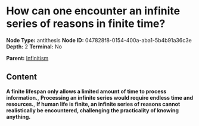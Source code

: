 # How can one encounter an infinite series of reasons in finite time?

**Node Type:** antithesis
**Node ID:** 047828f8-0154-400a-aba1-5b4b91a36c3e
**Depth:** 2
**Terminal:** No

**Parent:** [Infinitism](infinitism.md)

## Content

**A finite lifespan only allows a limited amount of time to process information.**, **Processing an infinite series would require endless time and resources.**, **If human life is finite, an infinite series of reasons cannot realistically be encountered, challenging the practicality of knowing anything.**

